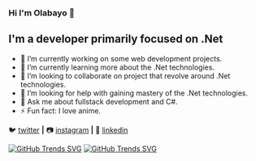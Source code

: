 ### Hi I'm Olabayo 👋

## I'm a developer primarily focused on .Net

- 🔭 I’m currently working on some web development projects.
- 🌱 I’m currently learning more about the .Net technologies.
- 👯 I’m looking to collaborate on project that revolve around .Net technologies.
- 🤔 I’m looking for help with gaining mastery of the .Net technologies.
- 💬 Ask me about fullstack development and C#.
- ⚡ Fun fact: I love anime.

 
🐦 [twitter][twitter] **|** 
📷 [instagram][instagram] **|** 
👔 [linkedin][linkedin]

[twitter]: https://x.com/OlabayoBalogun
[instagram]: https://www.instagram.com/olabayobalogun/
[linkedin]: https://www.linkedin.com/in/olabayobalogun/

[![GitHub Trends SVG](https://api.githubtrends.io/user/svg/Olabayo-Balogun/langs?time_range=one_year&theme=bright_lights)](https://githubtrends.io)
[![GitHub Trends SVG](https://api.githubtrends.io/user/svg/Olabayo-Balogun/repos?time_range=one_year&include_private=True&theme=bright_lights)](https://githubtrends.io)
